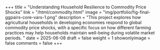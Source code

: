 +++
title = "Understanding Household Resilience to Commodity Price Shocks"
link = "/html/commodity.html"
image = "img/portfolio/fig-final-ggpairs-core-vars-1.png"
description = "This project explores how agricultural households in developing economies respond to global commodity price shocks, with a specific focus on how different farming practices may help households maintain well-being during volatile market periods. "
date = 2025-06-08
draft = false
weight = 1
showonlyimage = false
comments = false
+++
